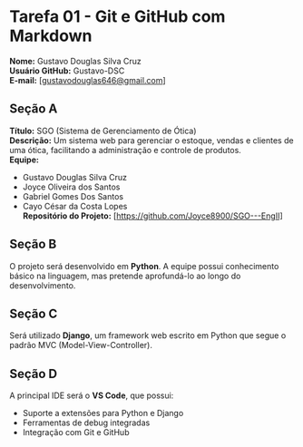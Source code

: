 # Tarefa 01 - Git e GitHub com Markdown
**Nome:** Gustavo Douglas Silva Cruz  
**Usuário GitHub:** Gustavo-DSC  
**E-mail:** [gustavodouglas646@gmail.com] 

## Seção A 
**Título:** SGO (Sistema de Gerenciamento de Ótica)  
**Descrição:** Um sistema web para gerenciar o estoque, vendas e clientes de uma ótica, facilitando a administração e controle de produtos.  
**Equipe:**  
- Gustavo Douglas Silva Cruz  
- Joyce Oliveira dos Santos  
- Gabriel Gomes Dos Santos  
- Cayo César da Costa Lopes  
**Repositório do Projeto:** [https://github.com/Joyce8900/SGO---EngII]

## Seção B
O projeto será desenvolvido em **Python**. A equipe possui conhecimento básico na linguagem, mas pretende aprofundá-lo ao longo do desenvolvimento.  

## Seção C 
Será utilizado **Django**, um framework web escrito em Python que segue o padrão MVC (Model-View-Controller).

## Seção D 
A principal IDE será o **VS Code**, que possui:  
- Suporte a extensões para Python e Django  
- Ferramentas de debug integradas  
- Integração com Git e GitHub  